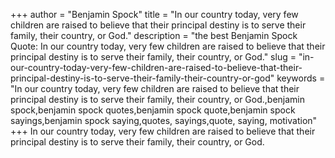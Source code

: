 +++
author = "Benjamin Spock"
title = "In our country today, very few children are raised to believe that their principal destiny is to serve their family, their country, or God."
description = "the best Benjamin Spock Quote: In our country today, very few children are raised to believe that their principal destiny is to serve their family, their country, or God."
slug = "in-our-country-today-very-few-children-are-raised-to-believe-that-their-principal-destiny-is-to-serve-their-family-their-country-or-god"
keywords = "In our country today, very few children are raised to believe that their principal destiny is to serve their family, their country, or God.,benjamin spock,benjamin spock quotes,benjamin spock quote,benjamin spock sayings,benjamin spock saying,quotes, sayings,quote, saying, motivation"
+++
In our country today, very few children are raised to believe that their principal destiny is to serve their family, their country, or God.
